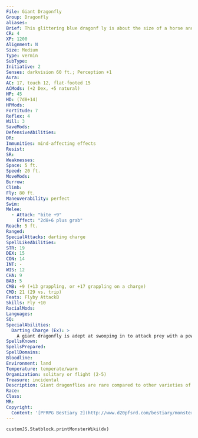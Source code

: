 ```yaml
---
File: Giant Dragonfly
Group: Dragonfly
aliases: 
Brief: This glittering blue dragonf ly is about the size of a horse and is large enough to carry off small farm animals or people.
CR: 4
XP: 1200
Alignment: N
Size: Medium
Type: vermin
SubType: 
Initiative: 2
Senses: darkvision 60 ft.; Perception +1
Aura: 
AC: 17, touch 12, flat-footed 15
ACMods: (+2 Dex, +5 natural)
HP: 45
HD: (7d8+14)
HPMods: 
Fortitude: 7
Reflex: 4
Will: 3
SaveMods: 
DefensiveAbilities: 
DR: 
Immunities: mind-affecting effects
Resist: 
SR: 
Weaknesses: 
Space: 5 ft.
Speed: 20 ft.
MoveMods: 
Burrow: 
Climb: 
Fly: 80 ft.
Maneuverability: perfect
Swim: 
Melee: 
  - Attack: "bite +9"
    Effect: "2d8+6 plus grab"
Reach: 5 ft.
Ranged: 
SpecialAttacks: darting charge
SpellLikeAbilities: 
STR: 19
DEX: 15
CON: 14
INT: -
WIS: 12
CHA: 9
BAB: 5
CMB: +9 (+13 grappling, or +17 grappling on a charge)
CMD: 21 (29 vs. trip)
Feats: Flyby AttackB
Skills: Fly +10
RacialMods: 
Languages: 
SQ: 
SpecialAbilities:
  Darting Charge (Ex): >
    A giant dragonfly is adept at swooping in to attack prey with a powerful bite and then, just as quickly, swooping back up out of reach. As a result, a giant dragonfly gains Flyby Attack as a bonus feat. In addition, if a giant dragonfly charges while flying, it receives a +4 bonus on CMB checks made to grapple foes.
SpellsKnown: 
SpellsPrepared: 
SpellDomains: 
Bloodline: 
Environment: land
Temperature: temperate/warm
Organization: solitary or flight (2-5)
Treasure: incidental
Description: Giant dragonflies are rare compared to other varieties of giant insects, and fortunately so, since they are voracious hunters of warm-blooded prey, including humanoids.  The creatures typically lair in overgrown or lightly wooded areas, using foliage as cover. When they spot potential prey out in the open, the dragonf lies swoop to the attack, using their superior flight speed and maneuverability to run most prey to ground or carrying off smaller foes to eat them somewhere safe. Giant dragonf lies feed on carrion when fresh prey is not available, and the scent of a fresh kill often attracts them.  Many swamp-dwelling cultures attach religious significance to brightly colored and ravenous giant dragonf lies, particularly boggards. The frog-men attach particular significance to a giant dragonf ly's color, and their priest-kings often refuse to eat anything but specific colors of giant dragonf lies.
Race: 
Class: 
MR: 
Copyright:
  Content: '[PFRPG Bestiary 2](http://www.d20pfsrd.com/bestiary/monster-listings/vermin/dragonfly-giant)'
---
```

```dataviewjs
customJS.Statblock.printMonsterWiki(dv)
```
